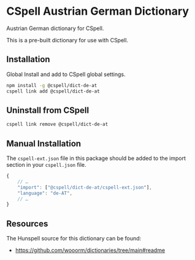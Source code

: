 # CSpell Austrian German Dictionary

Austrian German dictionary for CSpell.

This is a pre-built dictionary for use with CSpell.

## Installation

Global Install and add to CSpell global settings.

```sh
npm install -g @cspell/dict-de-at
cspell link add @cspell/dict-de-at
```

## Uninstall from CSpell

```sh
cspell link remove @cspell/dict-de-at
```

## Manual Installation

The `cspell-ext.json` file in this package should be added to the import section in your `cspell.json` file.

```javascript
{
    // …
    "import": ["@cspell/dict-de-at/cspell-ext.json"],
    "language": "de-AT",
    // …
}
```

## Resources

The Hunspell source for this dictionary can be found:

- https://github.com/wooorm/dictionaries/tree/main#readme
